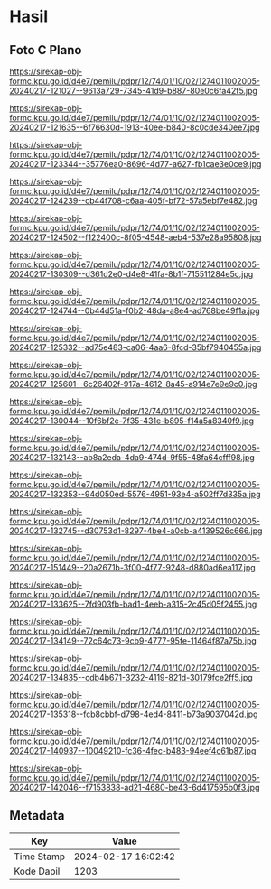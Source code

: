 # Hasil

## Foto C Plano

https://sirekap-obj-formc.kpu.go.id/d4e7/pemilu/pdpr/12/74/01/10/02/1274011002005-20240217-121027--9613a729-7345-41d9-b887-80e0c6fa42f5.jpg

https://sirekap-obj-formc.kpu.go.id/d4e7/pemilu/pdpr/12/74/01/10/02/1274011002005-20240217-121635--6f76630d-1913-40ee-b840-8c0cde340ee7.jpg

https://sirekap-obj-formc.kpu.go.id/d4e7/pemilu/pdpr/12/74/01/10/02/1274011002005-20240217-123344--35776ea0-8696-4d77-a627-fb1cae3e0ce9.jpg

https://sirekap-obj-formc.kpu.go.id/d4e7/pemilu/pdpr/12/74/01/10/02/1274011002005-20240217-124239--cb44f708-c6aa-405f-bf72-57a5ebf7e482.jpg

https://sirekap-obj-formc.kpu.go.id/d4e7/pemilu/pdpr/12/74/01/10/02/1274011002005-20240217-124502--f122400c-8f05-4548-aeb4-537e28a95808.jpg

https://sirekap-obj-formc.kpu.go.id/d4e7/pemilu/pdpr/12/74/01/10/02/1274011002005-20240217-130309--d361d2e0-d4e8-41fa-8b1f-715511284e5c.jpg

https://sirekap-obj-formc.kpu.go.id/d4e7/pemilu/pdpr/12/74/01/10/02/1274011002005-20240217-124744--0b44d51a-f0b2-48da-a8e4-ad768be49f1a.jpg

https://sirekap-obj-formc.kpu.go.id/d4e7/pemilu/pdpr/12/74/01/10/02/1274011002005-20240217-125332--ad75e483-ca06-4aa6-8fcd-35bf7940455a.jpg

https://sirekap-obj-formc.kpu.go.id/d4e7/pemilu/pdpr/12/74/01/10/02/1274011002005-20240217-125601--6c26402f-917a-4612-8a45-a914e7e9e9c0.jpg

https://sirekap-obj-formc.kpu.go.id/d4e7/pemilu/pdpr/12/74/01/10/02/1274011002005-20240217-130044--10f6bf2e-7f35-431e-b895-f14a5a8340f9.jpg

https://sirekap-obj-formc.kpu.go.id/d4e7/pemilu/pdpr/12/74/01/10/02/1274011002005-20240217-132143--ab8a2eda-4da9-474d-9f55-48fa64cfff98.jpg

https://sirekap-obj-formc.kpu.go.id/d4e7/pemilu/pdpr/12/74/01/10/02/1274011002005-20240217-132353--94d050ed-5576-4951-93e4-a502ff7d335a.jpg

https://sirekap-obj-formc.kpu.go.id/d4e7/pemilu/pdpr/12/74/01/10/02/1274011002005-20240217-132745--d30753d1-8297-4be4-a0cb-a4139526c666.jpg

https://sirekap-obj-formc.kpu.go.id/d4e7/pemilu/pdpr/12/74/01/10/02/1274011002005-20240217-151449--20a2671b-3f00-4f77-9248-d880ad6ea117.jpg

https://sirekap-obj-formc.kpu.go.id/d4e7/pemilu/pdpr/12/74/01/10/02/1274011002005-20240217-133625--7fd903fb-bad1-4eeb-a315-2c45d05f2455.jpg

https://sirekap-obj-formc.kpu.go.id/d4e7/pemilu/pdpr/12/74/01/10/02/1274011002005-20240217-134149--72c64c73-9cb9-4777-95fe-11464f87a75b.jpg

https://sirekap-obj-formc.kpu.go.id/d4e7/pemilu/pdpr/12/74/01/10/02/1274011002005-20240217-134835--cdb4b671-3232-4119-821d-30179fce2ff5.jpg

https://sirekap-obj-formc.kpu.go.id/d4e7/pemilu/pdpr/12/74/01/10/02/1274011002005-20240217-135318--fcb8cbbf-d798-4ed4-8411-b73a9037042d.jpg

https://sirekap-obj-formc.kpu.go.id/d4e7/pemilu/pdpr/12/74/01/10/02/1274011002005-20240217-140937--10049210-fc36-4fec-b483-94eef4c61b87.jpg

https://sirekap-obj-formc.kpu.go.id/d4e7/pemilu/pdpr/12/74/01/10/02/1274011002005-20240217-142046--f7153838-ad21-4680-be43-6d417595b0f3.jpg


## Metadata

| Key        | Value               |
| ---------- | ------------------- |
| Time Stamp | 2024-02-17 16:02:42 |
| Kode Dapil | 1203                |



